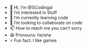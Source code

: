 - 👋 Hi, I’m @SCodingal
- 👀 I’m interested in Stuff
- 🌱 I’m currently learning code
- 💞️ I’m looking to collaborate on code
- 📫 How to reach me you can't sorry
- 😄 Pronouns: he/she
- ⚡ Fun fact: I like games

<!---
SCodingal/SCodingal is a ✨ special ✨ repository because its `README.md` (this file) appears on your GitHub profile.
You can click the Preview link to take a look at your changes.
--->
